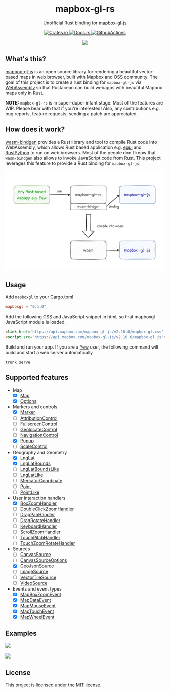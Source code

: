 <h1 align="center">mapbox-gl-rs</h1>
<p align="center">Unofficial Rust binding for <a href="https://github.com/mapbox/mapbox-gl-js">mapbox-gl-js</a></p>
<p align="center">
  <a href="https://crates.io/crates/mapboxgl">
    <img alt="Crates.io" src="https://img.shields.io/crates/v/mapboxgl.svg">
  </a>
  <a href="https://docs.rs/mapboxgl">
    <img alt="Docs.rs" src="https://img.shields.io/badge/docs.rs-mapboxgl-blue">
  </a>
  <a href="https://github.com/yukinarit/mapbox-gl-rs/actions/workflows/test.yml">
    <img alt="GithubActions" src="https://github.com/yukinarit/mapbox-gl-rs/actions/workflows/test.yml/badge.svg">
  </a>
</p>

<p align="center"><img src="https://raw.githubusercontent.com/yukinarit/mapbox-gl-rs/main/logo.svg" style="width:80px"/></p>

## What's this?

[mapbox-gl-js](https://github.com/mapbox/mapbox-gl-js) is an open source library for rendering a beautiful vector-based maps in web browser, built with Mapbox and OSS community. The goal of this project is to create a rust binding for `mapbox-gl-js` via [WebAssembly](https://webassembly.org/) so that Rustacean can build webapps with beautiful Mapbox maps only in Rust.

**NOTE:** `mapbox-gl-rs` is in super-duper infant stage. Most of the features are WIP. Please bear with that if you're interested! Also, any contributions e.g. bug reports, feature requests, sending a patch are appreciated.

## How does it work?

[wasm-bindgen](https://rustwasm.github.io/wasm-bindgen/) provides a Rust library and tool to compile Rust code into WebAssembly, which allows Rust based application e.g. [egui](https://www.egui.rs/#demo) and [RustPython](https://rustpython.github.io/) to run on web browsers. Most of the people don't know that `wasm-bindgen` also allows to invoke JavaScript code from Rust. This project leverages this feature to provide a Rust binding for `mapbox-gl-js`.

<p align="center"><img src="https://raw.githubusercontent.com/yukinarit/mapbox-gl-rs/main/how-it-works.svg"/></p>

## Usage

Add `mapboxgl` to your Cargo.toml
```toml
mapboxgl = "0.1.0"
```

Add the following CSS and JavaScript snippet in html, so that mapboxgl JavaScript module is loaded.
```html
<link href='https://api.mapbox.com/mapbox-gl-js/v2.10.0/mapbox-gl.css' rel='stylesheet' />
<script src="https://api.mapbox.com/mapbox-gl-js/v2.10.0/mapbox-gl.js"></script>
```

Build and run your app. If you are a [Yew](https://github.com/yewstack/yew) user, the following command will build and start a web server automatically
```
trunk serve
```

## Supported features

* Map
    * [x] [Map](https://docs.mapbox.com/mapbox-gl-js/api/map/)
    * [x] [Options](https://docs.mapbox.com/mapbox-gl-js/api/properties/)
* Markers and controls
    * [x] [Marker](https://docs.mapbox.com/mapbox-gl-js/api/markers/#marker)
    * [ ] [AttributionControl](https://docs.mapbox.com/mapbox-gl-js/api/markers/#attributioncontrol)
    * [ ] [FullscreenControl](https://docs.mapbox.com/mapbox-gl-js/api/markers/#fullscreencontrol)
    * [ ] [GeolocateControl](https://docs.mapbox.com/mapbox-gl-js/api/markers/#geolocatecontrol)
    * [ ] [NavigationControl](https://docs.mapbox.com/mapbox-gl-js/api/markers/#navigationcontrol)
    * [x] [Pupup](https://docs.mapbox.com/mapbox-gl-js/api/markers/#popup)
    * [ ] [ScaleControl](https://docs.mapbox.com/mapbox-gl-js/api/markers/#scalecontrol)
* Geography and Geometry
    * [x] [LngLat](https://docs.mapbox.com/mapbox-gl-js/api/geography/#lnglat)
    * [x] [LngLatBounds](https://docs.mapbox.com/mapbox-gl-js/api/geography/#lnglatbounds)
    * [ ] [LngLatBoundsLike](https://docs.mapbox.com/mapbox-gl-js/api/geography/#lnglatboundslike)
    * [ ] [LngLatLike](https://docs.mapbox.com/mapbox-gl-js/api/geography/#lnglatlike)
    * [ ] [MercatorCoordinate](https://docs.mapbox.com/mapbox-gl-js/api/geography/#mercatorcoordinate)
    * [ ] [Point](https://docs.mapbox.com/mapbox-gl-js/api/geography/#point)
    * [ ] [PointLike](https://docs.mapbox.com/mapbox-gl-js/api/geography/#pointlike)
* User interaction handlers
    * [x] [BoxZoomHandler](https://docs.mapbox.com/mapbox-gl-js/api/handlers/#boxzoomhandler)
    * [ ] [DoubleClickZoomHandler](https://docs.mapbox.com/mapbox-gl-js/api/handlers/#doubleclickzoomhandler)
    * [ ] [DragPanHandler](https://docs.mapbox.com/mapbox-gl-js/api/handlers/#dragpanhandler)
    * [ ] [DragRotateHandler](https://docs.mapbox.com/mapbox-gl-js/api/handlers/#dragrotatehandler)
    * [ ] [KeyboardHandler](https://docs.mapbox.com/mapbox-gl-js/api/handlers/#keyboardhandler)
    * [ ] [ScrollZoomHandler](https://docs.mapbox.com/mapbox-gl-js/api/handlers/#scrollzoomhandler)
    * [ ] [TouchPitchHandler](https://docs.mapbox.com/mapbox-gl-js/api/handlers/#touchpitchhandler)
    * [ ] [TouchZoomRotateHandler](https://docs.mapbox.com/mapbox-gl-js/api/handlers/#touchzoomrotatehandler)
* Sources
    * [ ] [CanvasSource](https://docs.mapbox.com/mapbox-gl-js/api/sources/#canvassource)
    * [ ] [CanvasSourceOptions](https://docs.mapbox.com/mapbox-gl-js/api/sources/#canvassourceoptions)
    * [x] [GeoJsonSource](https://docs.mapbox.com/mapbox-gl-js/api/sources/#geojsonsource)
    * [ ] [ImageSource](https://docs.mapbox.com/mapbox-gl-js/api/sources/#imagesource)
    * [ ] [VectorTileSource](https://docs.mapbox.com/mapbox-gl-js/api/sources/#vectortilesource)
    * [ ] [VideoSource](https://docs.mapbox.com/mapbox-gl-js/api/sources/#videosource)
* Events and event types
    * [x] [MapBoxZoomEvent](https://docs.mapbox.com/mapbox-gl-js/api/events/#mapboxzoomevent)
    * [x] [MapDataEvent](https://docs.mapbox.com/mapbox-gl-js/api/events/#mapdataevent)
    * [x] [MapMouseEvent](https://docs.mapbox.com/mapbox-gl-js/api/events/#mapmouseevent)
    * [x] [MapTouchEvent](https://docs.mapbox.com/mapbox-gl-js/api/events/#maptouchevent)
    * [x] [MapWheelEvent](https://docs.mapbox.com/mapbox-gl-js/api/events/#mapwheelevent)

## Examples

[![](https://raw.githubusercontent.com/yukinarit/mapbox-gl-rs/main/set-data.gif)](https://github.com/yukinarit/mapbox-gl-rs/tree/main/examples/set-data)

[![](https://raw.githubusercontent.com/yukinarit/mapbox-gl-rs/main/popup.gif)](https://github.com/yukinarit/mapbox-gl-rs/tree/main/examples/popup)

## License

This project is licensed under the [MIT license](https://github.com/yukinarit/mapbox-gl-rs/blob/main/LICENSE).

